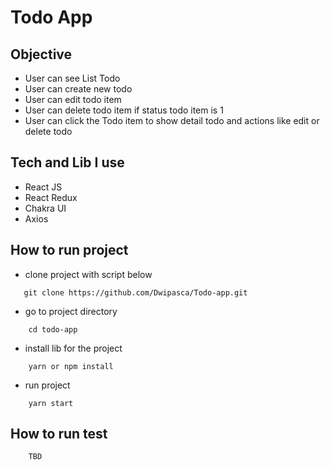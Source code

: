 # Todo App

## Objective

- User can see List Todo
- User can create new todo
- User can edit todo item
- User can delete todo item if status todo item is 1
- User can click the Todo item to show detail todo and actions like edit or delete todo

## Tech and Lib I use

- React JS
- React Redux
- Chakra UI
- Axios

## How to run project

- clone project with script below

```
   git clone https://github.com/Dwipasca/Todo-app.git
```

- go to project directory

```
    cd todo-app
```

- install lib for the project

```
    yarn or npm install
```

- run project

```
    yarn start
```

## How to run test

```
    TBD
```
